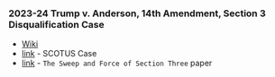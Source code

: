 ### 2023-24 Trump v. Anderson, 14th Amendment, Section 3 Disqualification Case
- [Wiki](https://en.wikipedia.org/wiki/Trump_v._Anderson)
- [link](https://www.supremecourt.gov/opinions/23pdf/23-719_19m2.pdf) - SCOTUS Case
- [link](https://i2i.org/wp-content/uploads/Baude.pdf) - `The Sweep and Force of Section Three` paper